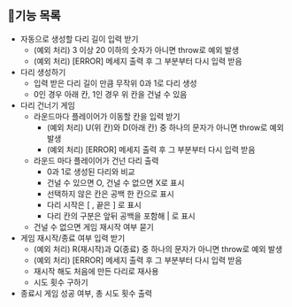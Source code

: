 ## **📄기능 목록**

- 자동으로 생성할 다리 길이 입력 받기
  - (예외 처리) 3 이상 20 이하의 숫자가 아니면 throw로 예외 발생
  - (예외 처리) [ERROR] 메세지 출력 후 그 부분부터 다시 입력 받음
- 다리 생성하기
  - 입력 받은 다리 길이 만큼 무작위 0과 1로 다리 생성
  - 0인 경우 아래 칸, 1인 경우 위 칸을 건널 수 있음
- 다리 건너기 게임
  - 라운드마다 플레이어가 이동할 칸을 입력 받기
    - (예외 처리) U(위 칸)와 D(아래 칸) 중 하나의 문자가 아니면 throw로 예외 발생
    - (예외 처리) [ERROR] 메세지 출력 후 그 부분부터 다시 입력 받음
  - 라운드 마다 플레이어가 건넌 다리 출력
    - 0과 1로 생성된 다리와 비교
    - 건널 수 있으면 O, 건널 수 없으면 X로 표시
    - 선택하지 않은 칸은 공백 한 칸으로 표시
    - 다리 시작은 [ , 끝은 ] 로 표시
    - 다리 칸의 구분은 앞뒤 공백을 포함해 | 로 표시
  - 건널 수 없으면 게임 재시작 여부 묻기
- 게임 재시작/종료 여부 입력 받기
  - (예외 처리) R(재시작)과 Q(종료) 중 하나의 문자가 아니면 throw로 예외 발생
  - (예외 처리) [ERROR] 메세지 출력 후 그 부분부터 다시 입력 받음
  - 재시작 해도 처음에 만든 다리로 재사용
  - 시도 횟수 구하기
- 종료시 게임 성공 여부, 총 시도 횟수 출력
